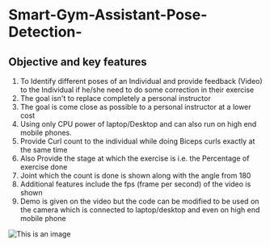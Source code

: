 # Smart-Gym-Assistant-Pose-Detection-

## Objective and key features
1. To Identify different poses of an Individual and provide feedback (Video) to the Individual if he/she need to do some correction in their exercise
2. The goal isn't to replace completely a personal instructor
3. The goal is come close as possible to a personal instructor at a lower cost
4. Using only CPU power of laptop/Desktop and can also run on high end mobile phones.
5. Provide Curl count to the individual while doing Biceps curls exactly at the same time
6. Also Provide the stage at which the exercise is i.e. the Percentage of exercise done
7. Joint which the count is done is shown along with the angle from 180
8. Additional features include the fps (frame per second) of the video is shown
9. Demo is given on the video but the code can be modified to be used on the camera which is connected to laptop/desktop and even on high end mobile phone

![This is an image](https://github.com/faisalkhan5/Smart-Gym-Assistant-Pose-Detection--Minor-Project-/blob/main/Results/14.jpeg)
